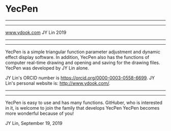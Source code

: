 # YecPen

*************************************
*************************************
www.ydook.com    JY Lin   2019
*************************************
*************************************

YecPen is a simple triangular function parameter adjustment and dynamic effect display software. In addition, YecPen also has the functions of computer real-time drawing and opening and saving for the drawing files.
YecPen was developed by JY Lin alone. 

JY Lin's ORCID number is https://orcid.org/0000-0003-0558-6699.
JY Lin's personal website is:  http://www.ydook.com/.


*************************************************************************************************************************************************************************************
*************************************************************************************************************************************************************************************

YecPen is easy to use and has many functions. GitHuber, who is interested in it, is welcome to join the family that develops YecPen 
YecPen becomes more wonderful because of you!


JY Lin, September 19, 2019
